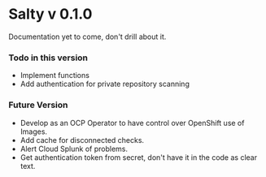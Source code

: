 # Salty v 0.1.0
Documentation yet to come, don't drill about it.

### Todo in this version
* Implement functions
* Add authentication for private repository scanning

### Future Version
* Develop as an OCP Operator to have control over OpenShift use of Images.
* Add cache for disconnected checks.
* Alert Cloud Splunk of problems.
* Get authentication token from secret, don't have it in the code as clear text.
